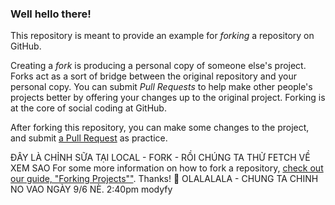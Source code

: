 ### Well hello there!

This repository is meant to provide an example for *forking* a repository on GitHub.

Creating a *fork* is producing a personal copy of someone else's project. Forks act as a sort of bridge between the original repository and your personal copy. You can submit *Pull Requests* to help make other people's projects better by offering your changes up to the original project. Forking is at the core of social coding at GitHub.

After forking this repository, you can make some changes to the project, and submit [a Pull Request](https://github.com/octocat/Spoon-Knife/pulls) as practice.

ĐÂY LÀ CHỈNH SỮA TẠI LOCAL - FORK - RỒI CHÚNG TA THỬ FETCH VỀ XEM SAO
For some more information on how to fork a repository, [check out our guide, "Forking Projects""](http://guides.github.com/overviews/forking/). Thanks! :sparkling_heart:
OLALALALA - CHUNG TA CHINH NO VAO NGÀY 9/6 NÈ.
2:40pm modyfy
